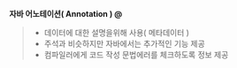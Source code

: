  **자바 어노테이션( Annotation ) @** 
 
> - 데이터에 대한 설명을위해 사용( 메타데이터 )
> - 주석과 비슷하지만 자바에서는 추가적인 기능 제공
> - 컴파일러에게 코드 작성 문법에러를 체크하도록 정보 제공



